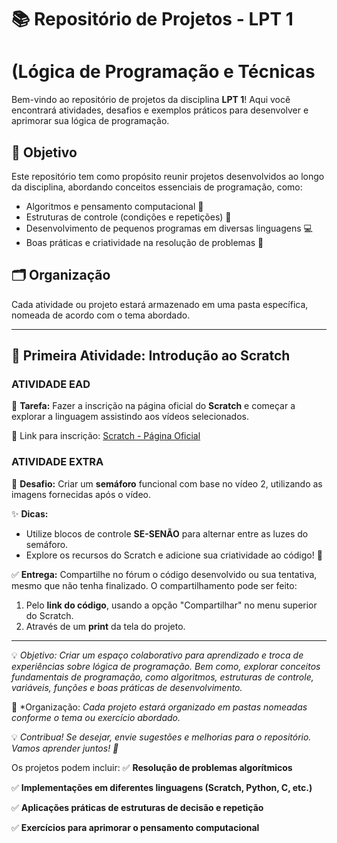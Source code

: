 # 📚 Repositório de Projetos - LPT 1
# (Lógica de Programação e Técnicas

Bem-vindo ao repositório de projetos da disciplina **LPT 1**!
Aqui você encontrará atividades, desafios e exemplos práticos para desenvolver e aprimorar sua lógica de programação.

## 📌 Objetivo
Este repositório tem como propósito reunir projetos desenvolvidos ao longo da disciplina, abordando conceitos essenciais de programação, como:
- Algoritmos e pensamento computacional 🧠
- Estruturas de controle (condições e repetições) 🔁
- Desenvolvimento de pequenos programas em diversas linguagens 💻
- Boas práticas e criatividade na resolução de problemas 🎨

## 🗂 Organização
Cada atividade ou projeto estará armazenado em uma pasta específica, nomeada de acordo com o tema abordado.

---

## 🏁 Primeira Atividade: Introdução ao Scratch

### **ATIVIDADE EAD**
📌 **Tarefa:** Fazer a inscrição na página oficial do **Scratch** e começar a explorar a linguagem assistindo aos vídeos selecionados.

🔗 Link para inscrição: [Scratch - Página Oficial](https://scratch.mit.edu/)

### **ATIVIDADE EXTRA**
🛑 **Desafio:** Criar um **semáforo** funcional com base no vídeo 2, utilizando as imagens fornecidas após o vídeo.  

✨ **Dicas:**
- Utilize blocos de controle **SE-SENÃO** para alternar entre as luzes do semáforo.  
- Explore os recursos do Scratch e adicione sua criatividade ao código! 🎨  

✅ **Entrega:** Compartilhe no fórum o código desenvolvido ou sua tentativa, mesmo que não tenha finalizado. O compartilhamento pode ser feito:
1. Pelo **link do código**, usando a opção "Compartilhar" no menu superior do Scratch.  
2. Através de um **print** da tela do projeto.  

---

💡 *Objetivo:* *Criar um espaço colaborativo para aprendizado e troca de experiências sobre lógica de programação. Bem como, explorar conceitos fundamentais de programação, como algoritmos, estruturas de controle, variáveis, funções e boas práticas de desenvolvimento.*

📂 *Organização: *Cada projeto estará organizado em pastas nomeadas conforme o tema ou exercício abordado.*

💡 *Contribua!*  *Se desejar, envie sugestões e melhorias para o repositório. Vamos aprender juntos! 🚀*

Os projetos podem incluir:
✅ **Resolução de problemas algorítmicos**

✅ **Implementações em diferentes linguagens (Scratch, Python, C, etc.)**

✅ **Aplicações práticas de estruturas de decisão e repetição**

✅ **Exercícios para aprimorar o pensamento computacional**


